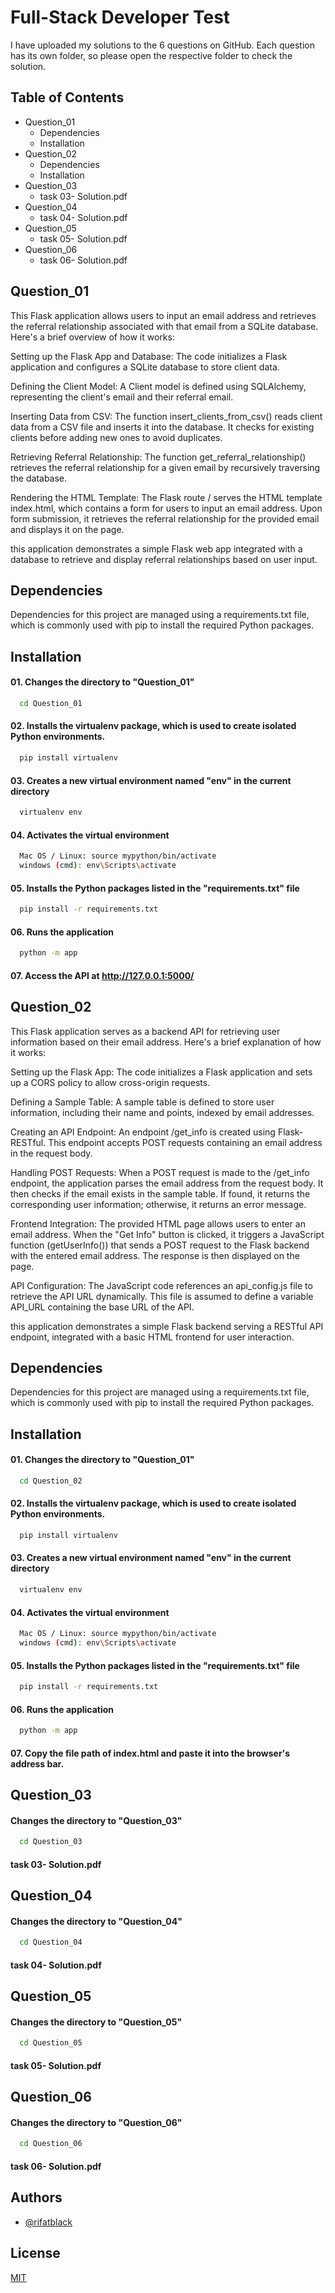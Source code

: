 # Full-Stack Developer Test

I have uploaded my solutions to the 6 questions on GitHub. Each question has its own folder, so please open the respective folder to check the solution.

## Table of Contents

- Question_01
  - Dependencies
  - Installation
- Question_02
  - Dependencies
  - Installation
- Question_03
  - task 03- Solution.pdf
- Question_04
  - task 04- Solution.pdf
- Question_05
  - task 05- Solution.pdf
- Question_06
  - task 06- Solution.pdf

## Question_01

This Flask application allows users to input an email address and retrieves the referral relationship associated with that email from a SQLite database. Here's a brief overview of how it works:

Setting up the Flask App and Database: The code initializes a Flask application and configures a SQLite database to store client data.

Defining the Client Model: A Client model is defined using SQLAlchemy, representing the client's email and their referral email.

Inserting Data from CSV: The function insert_clients_from_csv() reads client data from a CSV file and inserts it into the database. It checks for existing clients before adding new ones to avoid duplicates.

Retrieving Referral Relationship: The function get_referral_relationship() retrieves the referral relationship for a given email by recursively traversing the database.

Rendering the HTML Template: The Flask route / serves the HTML template index.html, which contains a form for users to input an email address. Upon form submission, it retrieves the referral relationship for the provided email and displays it on the page.

this application demonstrates a simple Flask web app integrated with a database to retrieve and display referral relationships based on user input.

## Dependencies

Dependencies for this project are managed using a requirements.txt file, which is commonly used with pip to install the required Python packages.

## Installation

#### 01. Changes the directory to "Question_01"

```bash
  cd Question_01
```

#### 02. Installs the virtualenv package, which is used to create isolated Python environments.

```bash
  pip install virtualenv
```

#### 03. Creates a new virtual environment named "env" in the current directory

```bash
  virtualenv env
```

#### 04. Activates the virtual environment

```bash
  Mac OS / Linux: source mypython/bin/activate
  windows (cmd): env\Scripts\activate
```

#### 05. Installs the Python packages listed in the "requirements.txt" file

```bash
  pip install -r requirements.txt
```

#### 06. Runs the application

```bash
  python -m app
```

#### 07. Access the API at http://127.0.0.1:5000/

## Question_02

This Flask application serves as a backend API for retrieving user information based on their email address. Here's a brief explanation of how it works:

Setting up the Flask App: The code initializes a Flask application and sets up a CORS policy to allow cross-origin requests.

Defining a Sample Table: A sample table is defined to store user information, including their name and points, indexed by email addresses.

Creating an API Endpoint: An endpoint /get_info is created using Flask-RESTful. This endpoint accepts POST requests containing an email address in the request body.

Handling POST Requests: When a POST request is made to the /get_info endpoint, the application parses the email address from the request body. It then checks if the email exists in the sample table. If found, it returns the corresponding user information; otherwise, it returns an error message.

Frontend Integration: The provided HTML page allows users to enter an email address. When the "Get Info" button is clicked, it triggers a JavaScript function (getUserInfo()) that sends a POST request to the Flask backend with the entered email address. The response is then displayed on the page.

API Configuration: The JavaScript code references an api_config.js file to retrieve the API URL dynamically. This file is assumed to define a variable API_URL containing the base URL of the API.

this application demonstrates a simple Flask backend serving a RESTful API endpoint, integrated with a basic HTML frontend for user interaction.

## Dependencies

Dependencies for this project are managed using a requirements.txt file, which is commonly used with pip to install the required Python packages.

## Installation

#### 01. Changes the directory to "Question_01"

```bash
  cd Question_02
```

#### 02. Installs the virtualenv package, which is used to create isolated Python environments.

```bash
  pip install virtualenv
```

#### 03. Creates a new virtual environment named "env" in the current directory

```bash
  virtualenv env
```

#### 04. Activates the virtual environment

```bash
  Mac OS / Linux: source mypython/bin/activate
  windows (cmd): env\Scripts\activate
```

#### 05. Installs the Python packages listed in the "requirements.txt" file

```bash
  pip install -r requirements.txt
```

#### 06. Runs the application

```bash
  python -m app
```

#### 07. Copy the file path of index.html and paste it into the browser's address bar.

## Question_03

#### Changes the directory to "Question_03"

```bash
  cd Question_03
```

#### task 03- Solution.pdf

## Question_04

#### Changes the directory to "Question_04"

```bash
  cd Question_04
```

#### task 04- Solution.pdf

## Question_05

#### Changes the directory to "Question_05"

```bash
  cd Question_05
```

#### task 05- Solution.pdf

## Question_06

#### Changes the directory to "Question_06"

```bash
  cd Question_06
```

#### task 06- Solution.pdf

## Authors

- [@rifatblack](https://github.com/rifatblack/)

## License

[MIT](https://choosealicense.com/licenses/mit/)
